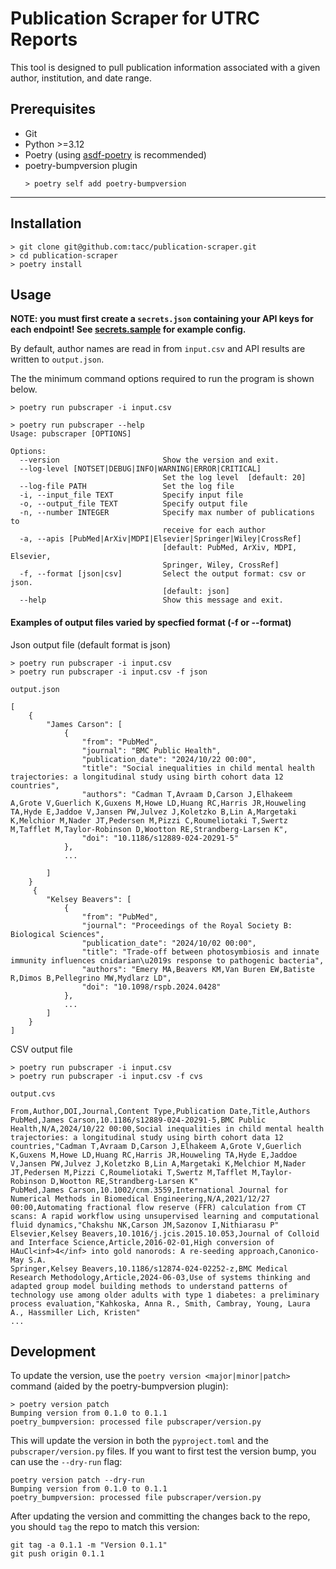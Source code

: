 Publication Scraper for UTRC Reports
====================================

This tool is designed to pull publication information associated with a given
author, institution, and date range.

## Prerequisites
- Git
- Python >=3.12
- Poetry (using [asdf-poetry](https://github.com/asdf-community/asdf-poetry) is recommended)
- poetry-bumpversion plugin
  ```console
  > poetry self add poetry-bumpversion
  ```
---
## Installation
```console
> git clone git@github.com:tacc/publication-scraper.git
> cd publication-scraper
> poetry install
```
## Usage
**NOTE: you must first create a `secrets.json` containing your API keys for each endpoint! See [secrets.sample](https://github.com/TACC/publication-scraper/blob/cli_additions/secrets.sample) for example config.**

By default, author names are read in from `input.csv` and API results are written to `output.json`.

The the minimum command options required to run the program is shown below.
```console
> poetry run pubscraper -i input.csv
```


```console
> poetry run pubscraper --help
Usage: pubscraper [OPTIONS]

Options:
  --version                       Show the version and exit.
  --log-level [NOTSET|DEBUG|INFO|WARNING|ERROR|CRITICAL]
                                  Set the log level  [default: 20]
  --log-file PATH                 Set the log file
  -i, --input_file TEXT           Specify input file
  -o, --output_file TEXT          Specify output file
  -n, --number INTEGER            Specify max number of publications to
                                  receive for each author
  -a, --apis [PubMed|ArXiv|MDPI|Elsevier|Springer|Wiley|CrossRef]
                                  [default: PubMed, ArXiv, MDPI, Elsevier,
                                  Springer, Wiley, CrossRef]
  -f, --format [json|csv]         Select the output format: csv or json.
                                  [default: json]
  --help                          Show this message and exit.
```

#### Examples of output files varied by specfied format (-f or --format)

Json output file (default format is json)
```console
> poetry run pubscraper -i input.csv 
> poetry run pubscraper -i input.csv -f json
```

```console
output.json

[
    {
        "James Carson": [
            {
                "from": "PubMed",
                "journal": "BMC Public Health",
                "publication_date": "2024/10/22 00:00",
                "title": "Social inequalities in child mental health trajectories: a longitudinal study using birth cohort data 12 countries",
                "authors": "Cadman T,Avraam D,Carson J,Elhakeem A,Grote V,Guerlich K,Guxens M,Howe LD,Huang RC,Harris JR,Houweling TA,Hyde E,Jaddoe V,Jansen PW,Julvez J,Koletzko B,Lin A,Margetaki K,Melchior M,Nader JT,Pedersen M,Pizzi C,Roumeliotaki T,Swertz M,Tafflet M,Taylor-Robinson D,Wootton RE,Strandberg-Larsen K",
                "doi": "10.1186/s12889-024-20291-5"
            },
            ...

        ]
    }
     {
        "Kelsey Beavers": [
            {
                "from": "PubMed",
                "journal": "Proceedings of the Royal Society B: Biological Sciences",
                "publication_date": "2024/10/02 00:00",
                "title": "Trade-off between photosymbiosis and innate immunity influences cnidarian\u2019s response to pathogenic bacteria",
                "authors": "Emery MA,Beavers KM,Van Buren EW,Batiste R,Dimos B,Pellegrino MW,Mydlarz LD",
                "doi": "10.1098/rspb.2024.0428"
            },
            ...
        ]
    }
]
```


CSV output file 
```console
> poetry run pubscraper -i input.csv 
> poetry run pubscraper -i input.csv -f cvs
```

```console
output.cvs

From,Author,DOI,Journal,Content Type,Publication Date,Title,Authors
PubMed,James Carson,10.1186/s12889-024-20291-5,BMC Public Health,N/A,2024/10/22 00:00,Social inequalities in child mental health trajectories: a longitudinal study using birth cohort data 12 countries,"Cadman T,Avraam D,Carson J,Elhakeem A,Grote V,Guerlich K,Guxens M,Howe LD,Huang RC,Harris JR,Houweling TA,Hyde E,Jaddoe V,Jansen PW,Julvez J,Koletzko B,Lin A,Margetaki K,Melchior M,Nader JT,Pedersen M,Pizzi C,Roumeliotaki T,Swertz M,Tafflet M,Taylor-Robinson D,Wootton RE,Strandberg-Larsen K"
PubMed,James Carson,10.1002/cnm.3559,International Journal for Numerical Methods in Biomedical Engineering,N/A,2021/12/27 00:00,Automating fractional flow reserve (FFR) calculation from CT scans: A rapid workflow using unsupervised learning and computational fluid dynamics,"Chakshu NK,Carson JM,Sazonov I,Nithiarasu P"
Elsevier,Kelsey Beavers,10.1016/j.jcis.2015.10.053,Journal of Colloid and Interface Science,Article,2016-02-01,High conversion of HAuCl<inf>4</inf> into gold nanorods: A re-seeding approach,Canonico-May S.A.
Springer,Kelsey Beavers,10.1186/s12874-024-02252-z,BMC Medical Research Methodology,Article,2024-06-03,Use of systems thinking and adapted group model building methods to understand patterns of technology use among older adults with type 1 diabetes: a preliminary process evaluation,"Kahkoska, Anna R., Smith, Cambray, Young, Laura A., Hassmiller Lich, Kristen"
...
```


## Development
To update the version, use the `poetry version <major|minor|patch>` command (aided by the poetry-bumpversion plugin):
```console
> poetry version patch
Bumping version from 0.1.0 to 0.1.1
poetry_bumpversion: processed file pubscraper/version.py
```
This will update the version in both the `pyproject.toml` and the `pubscraper/version.py` files. If you want to first test the version bump, you can use the `--dry-run` flag:
```console
poetry version patch --dry-run
Bumping version from 0.1.0 to 0.1.1
poetry_bumpversion: processed file pubscraper/version.py
```
After updating the version and committing the changes back to the repo, you should `tag` the repo to match this version:
```console
git tag -a 0.1.1 -m "Version 0.1.1"
git push origin 0.1.1
```
